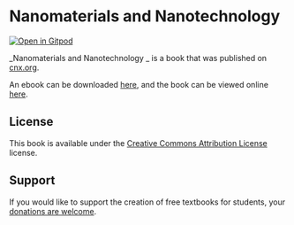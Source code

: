 # Nanomaterials and Nanotechnology 

[![Open in Gitpod](https://gitpod.io/button/open-in-gitpod.svg)](https://gitpod.io/from-referrer/)

_Nanomaterials and Nanotechnology _ is a book that was published on [cnx.org](https://cnx.org/).

An ebook can be downloaded [here](https://github.com/cnx-user-books/cnxbook-nanomaterials-and-nanotechnology/releases/latest), and the book can be viewed online [here](https://github.com/cnx-user-books/cnxbook-nanomaterials-and-nanotechnology/releases/latest).

## License
This book is available under the [Creative Commons Attribution License](./LICENSE) license.

## Support
If you would like to support the creation of free textbooks for students, your [donations are welcome](https://riceconnect.rice.edu/donation/support-openstax-banner).
